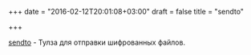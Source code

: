 +++
date = "2016-02-12T20:01:08+03:00"
draft = false
title = "sendto"

+++

<p><a href="https://sendto.click/">sendto</a>&nbsp;- Тулза для отправки шифрованных файлов.</p>

